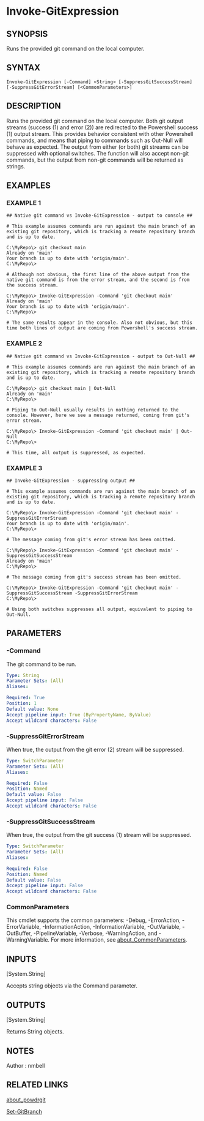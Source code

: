 ﻿# Invoke-GitExpression

## SYNOPSIS
Runs the provided git command on the local computer.

## SYNTAX

```
Invoke-GitExpression [-Command] <String> [-SuppressGitSuccessStream] [-SuppressGitErrorStream] [<CommonParameters>]
```

## DESCRIPTION
Runs the provided git command on the local computer.
Both git output streams (success (1) and error (2)) are redirected to the Powershell success (1) output stream.
This provides behavior consistent with other Powershell commands, and means that piping to commands such as Out-Null will behave as expected.
The output from either (or both) git streams can be suppressed with optional switches.
The function will also accept non-git commands, but the output from non-git commands will be returned as strings.

## EXAMPLES

### EXAMPLE 1
```
## Native git command vs Invoke-GitExpression - output to console ##

# This example assumes commands are run against the main branch of an existing git repository, which is tracking a remote repository branch and is up to date.

C:\MyRepo\> git checkout main
Already on 'main'
Your branch is up to date with 'origin/main'.
C:\MyRepo\>

# Although not obvious, the first line of the above output from the native git command is from the error stream, and the second is from the success stream.

C:\MyRepo\> Invoke-GitExpression -Command 'git checkout main'
Already on 'main'
Your branch is up to date with 'origin/main'.
C:\MyRepo\>

# The same results appear in the console. Also not obvious, but this time both lines of output are coming from Powershell's success stream.
```

### EXAMPLE 2
```
## Native git command vs Invoke-GitExpression - output to Out-Null ##

# This example assumes commands are run against the main branch of an existing git repository, which is tracking a remote repository branch and is up to date.

C:\MyRepo\> git checkout main | Out-Null
Already on 'main'
C:\MyRepo\>

# Piping to Out-Null usually results in nothing returned to the console. However, here we see a message returned, coming from git's error stream.

C:\MyRepo\> Invoke-GitExpression -Command 'git checkout main' | Out-Null
C:\MyRepo\>

# This time, all output is suppressed, as expected.
```

### EXAMPLE 3
```
## Invoke-GitExpression - suppressing output ##

# This example assumes commands are run against the main branch of an existing git repository, which is tracking a remote repository branch and is up to date.

C:\MyRepo\> Invoke-GitExpression -Command 'git checkout main' -SuppressGitErrorStream
Your branch is up to date with 'origin/main'.
C:\MyRepo\>

# The message coming from git's error stream has been omitted.

C:\MyRepo\> Invoke-GitExpression -Command 'git checkout main' -SuppressGitSuccessStream
Already on 'main'
C:\MyRepo\>

# The message coming from git's success stream has been omitted.

C:\MyRepo\> Invoke-GitExpression -Command 'git checkout main' -SuppressGitSuccessStream -SuppressGitErrorStream
C:\MyRepo\>

# Using both switches suppresses all output, equivalent to piping to Out-Null.
```

## PARAMETERS

### -Command
The git command to be run.

```yaml
Type: String
Parameter Sets: (All)
Aliases:

Required: True
Position: 1
Default value: None
Accept pipeline input: True (ByPropertyName, ByValue)
Accept wildcard characters: False
```

### -SuppressGitErrorStream
When true, the output from the git error (2) stream will be suppressed.

```yaml
Type: SwitchParameter
Parameter Sets: (All)
Aliases:

Required: False
Position: Named
Default value: False
Accept pipeline input: False
Accept wildcard characters: False
```

### -SuppressGitSuccessStream
When true, the output from the git success (1) stream will be suppressed.

```yaml
Type: SwitchParameter
Parameter Sets: (All)
Aliases:

Required: False
Position: Named
Default value: False
Accept pipeline input: False
Accept wildcard characters: False
```

### CommonParameters
This cmdlet supports the common parameters: -Debug, -ErrorAction, -ErrorVariable, -InformationAction, -InformationVariable, -OutVariable, -OutBuffer, -PipelineVariable, -Verbose, -WarningAction, and -WarningVariable. For more information, see [about_CommonParameters](http://go.microsoft.com/fwlink/?LinkID=113216).

## INPUTS

[System.String]

Accepts string objects via the Command parameter.

## OUTPUTS

[System.String]

Returns String objects.


## NOTES
Author : nmbell

## RELATED LINKS

[about_powdrgit](about_powdrgit.md)

[Set-GitBranch](Set-GitBranch.md)




